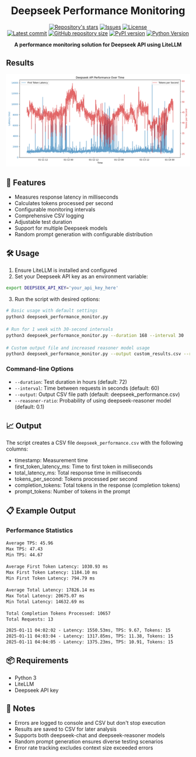 <h1 align="center">Deepseek Performance Monitoring</h1>

<p align="center">
    <a href="https://github.com/tom-doerr/llm_api_testing/stargazers"><img src="https://img.shields.io/github/stars/tom-doerr/llm_api_testing?colorA=2c2837&colorB=c9cbff&style=for-the-badge&logo=starship" alt="Repository's stars"/></a>
    <a href="https://github.com/tom-doerr/llm_api_testing/issues"><img src="https://img.shields.io/github/issues-raw/tom-doerr/llm_api_testing?colorA=2c2837&colorB=f2cdcd&style=for-the-badge&logo=starship" alt="Issues"/></a>
    <a href="https://github.com/tom-doerr/llm_api_testing/blob/main/LICENSE"><img src="https://img.shields.io/github/license/tom-doerr/llm_api_testing?colorA=2c2837&colorB=b5e8e0&style=for-the-badge&logo=starship" alt="License"/></a>
    <br/>
    <a href="https://github.com/tom-doerr/llm_api_testing/commits/main"><img src="https://img.shields.io/github/last-commit/tom-doerr/llm_api_testing/main?colorA=2c2837&colorB=ddb6f2&style=for-the-badge&logo=starship" alt="Latest commit"/></a>
    <a href="https://github.com/tom-doerr/llm_api_testing"><img src="https://img.shields.io/github/repo-size/tom-doerr/llm_api_testing?colorA=2c2837&colorB=89DCEB&style=for-the-badge&logo=starship" alt="GitHub repository size"/></a>
    <a href="https://pypi.org/project/litellm/"><img src="https://img.shields.io/pypi/v/litellm?colorA=2c2837&colorB=f5c2e7&style=for-the-badge&logo=pypi" alt="PyPI version"/></a>
    <a href="https://python.org"><img src="https://img.shields.io/badge/python-3.7+-blue.svg?colorA=2c2837&colorB=cba6f7&style=for-the-badge&logo=python" alt="Python Version"/></a>
</p>

<p align="center">
    <strong>A performance monitoring solution for Deepseek API using LiteLLM</strong>
</p>

## Results
![Performance Plot](performance_results/performance_plot.png)

## 🚀 Features
- Measures response latency in milliseconds
- Calculates tokens processed per second
- Configurable monitoring intervals
- Comprehensive CSV logging
- Adjustable test duration
- Support for multiple Deepseek models
- Random prompt generation with configurable distribution

## 🛠️ Usage

1. Ensure LiteLLM is installed and configured
2. Set your Deepseek API key as an environment variable:
```bash
export DEEPSEEK_API_KEY='your_api_key_here'
```

3. Run the script with desired options:
```bash
# Basic usage with default settings
python3 deepseek_performance_monitor.py

# Run for 1 week with 30-second intervals
python3 deepseek_performance_monitor.py --duration 168 --interval 30

# Custom output file and increased reasoner model usage
python3 deepseek_performance_monitor.py --output custom_results.csv --reasoner-ratio 0.2
```

### Command-line Options
- `--duration`: Test duration in hours (default: 72)
- `--interval`: Time between requests in seconds (default: 60)
- `--output`: Output CSV file path (default: deepseek_performance.csv)
- `--reasoner-ratio`: Probability of using deepseek-reasoner model (default: 0.1)

## 📈 Output

The script creates a CSV file `deepseek_performance.csv` with the following columns:
- timestamp: Measurement time
- first_token_latency_ms: Time to first token in milliseconds
- total_latency_ms: Total response time in milliseconds
- tokens_per_second: Tokens processed per second
- completion_tokens: Total tokens in the response (completion tokens)
- prompt_tokens: Number of tokens in the prompt

## 📋 Example Output

### Performance Statistics
```plaintext
Average TPS: 45.96
Max TPS: 47.43
Min TPS: 44.67

Average First Token Latency: 1030.93 ms
Max First Token Latency: 1184.10 ms
Min First Token Latency: 794.79 ms

Average Total Latency: 17826.14 ms
Max Total Latency: 20675.07 ms
Min Total Latency: 14632.69 ms

Total Completion Tokens Processed: 10657
Total Requests: 13
```
```
2025-01-11 04:02:02 - Latency: 1550.53ms, TPS: 9.67, Tokens: 15
2025-01-11 04:03:04 - Latency: 1317.85ms, TPS: 11.38, Tokens: 15
2025-01-11 04:04:05 - Latency: 1375.23ms, TPS: 10.91, Tokens: 15
```

## 📦 Requirements
- Python 3
- LiteLLM
- Deepseek API key

## 📝 Notes
- Errors are logged to console and CSV but don't stop execution
- Results are saved to CSV for later analysis
- Supports both deepseek-chat and deepseek-reasoner models
- Random prompt generation ensures diverse testing scenarios
- Error rate tracking excludes context size exceeded errors
